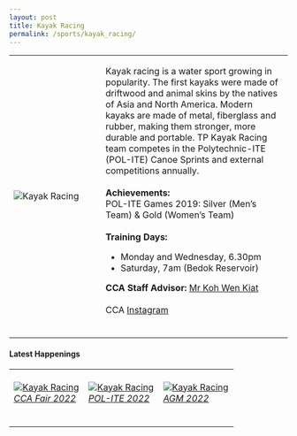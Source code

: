 ```yaml
---
layout: post
title: Kayak Racing
permalink: /sports/kayak_racing/
---
```

<table>
    <tr>
        <td style="width:33%"><image src="/images/CCA_kayak_racing.jpg" style="display:block;margin-left:auto;margin-right:auto;" alt="Kayak Racing"></image></td>
        <td>
            <p>
                Kayak racing is a water sport growing in popularity. The first kayaks were made of driftwood and animal skins by the natives of Asia and North America. Modern kayaks are made of metal, fiberglass and rubber, making them stronger, more durable and portable. TP Kayak Racing team competes in the Polytechnic-ITE (POL-ITE) Canoe Sprints and external competitions annually.<br>
                <br>
                <b>Achievements:</b><br>
                POL-ITE Games 2019: Silver (Men’s Team) & Gold (Women’s Team)<br>
                <br>
                <b>Training Days:</b><br>
                <ul>
                    <li>Monday and Wednesday, 6.30pm</li>
                    <li>Saturday, 7am (Bedok Reservoir)</li>
                </ul>
            </p>
            <p>
                <b>CCA Staff Advisor:</b> <a href="mailto:KOH_Wen_Kiat@TP.EDU.SG">Mr Koh Wen Kiat</a><br>
                <br>
                CCA <a href="https://www.instagram.com/tpkayakracingteam/">Instagram</a><br>
                <br>
            </p>
        </td>
    </tr>
</table>

#### Latest Happenings

<table>
    <tr>
        <td style="width:33%"><br>
            <a href="https://www.instagram.com/p/CcfWj0tPWPN/">
                <image src="/images/Sports/KAYAK RACING_CCA Fair 2022.png" style="display:block;margin-left:auto;margin-right:auto;" alt="Kayak Racing">
                <h6 style="margin-top:0%">CCA Fair 2022</h6>
                </image>
            </a>
        </td>
        <td style="width:33%"><br>
            <a href="https://www.instagram.com/p/CcfNIuIvk4L/">
                <image src="/images/Sports/KAYAK RACING_POL-ITE 2022.png" style="display:block;margin-left:auto;margin-right:auto;" alt="Kayak Racing">
                <h6 style="margin-top:0%">POL-ITE 2022</h6>
                </image>
            </a>
        </td>
        <td style="width:33%"><br>
            <a href="https://www.instagram.com/p/CcW7xvNv-AD/">
                <image src="/images/Sports/KAYAK RACING_AGM 2022.png" style="display:block;margin-left:auto;margin-right:auto;" alt="Kayak Racing">
                <h6 style="margin-top:0%">AGM 2022</h6>
                </image>
            </a>
        </td>
    </tr>
</table>